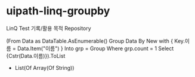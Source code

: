# uipath-linq-groupby


LinQ Test 기록/활용 목적 Repository

(From Data as DataTable.AsEnumerable() Group Data By New with { Key.이름 = Data.Item("이름") } Into grp = Group Where grp.count = 1 Select {Cstr(Data.이름)}).ToList

- List(Of Array(Of String))
